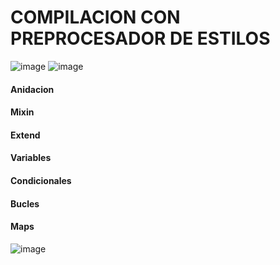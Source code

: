 # COMPILACION CON PREPROCESADOR DE ESTILOS
![image](https://github.com/user-attachments/assets/3dd2a9a5-792d-4967-b5c4-beb4ad939663)
![image](https://github.com/user-attachments/assets/dd67b9ed-d79a-4fc8-97a2-990f01cfee19)
#### Anidacion
#### Mixin
#### Extend
#### Variables
#### Condicionales
#### Bucles
#### Maps
![image](https://github.com/user-attachments/assets/5e528176-3a8c-475b-bf2c-61b79c4c8ed6)
